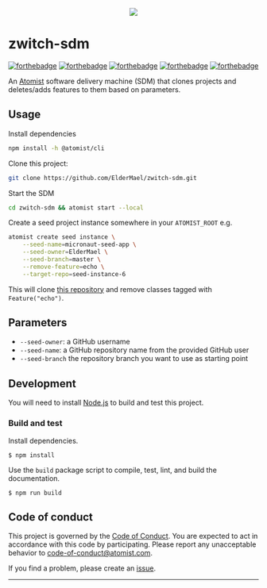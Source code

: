 <p align="center">
  <img src="https://images.atomist.com/sdm/SDM-Logo-Dark.png">
</p>

# zwitch-sdm

[![forthebadge](https://forthebadge.com/images/badges/built-with-resentment.svg)](https://forthebadge.com)
[![forthebadge](https://forthebadge.com/images/badges/compatibility-emacs.svg)](https://forthebadge.com)
[![forthebadge](https://forthebadge.com/images/badges/contains-cat-gifs.svg)](https://forthebadge.com)
[![forthebadge](https://forthebadge.com/images/badges/60-percent-of-the-time-works-every-time.svg)](https://forthebadge.com)
[![forthebadge](https://forthebadge.com/images/badges/winter-is-coming.svg)](https://forthebadge.com)

An [Atomist][atomist] software delivery machine (SDM) that clones projects
and deletes/adds features to them based on parameters.

## Usage

Install dependencies
```bash
npm install -h @atomist/cli
```

Clone this project:
```bash
git clone https://github.com/ElderMael/zwitch-sdm.git
```

Start the SDM
```bash
cd zwitch-sdm && atomist start --local
```

Create a seed project instance somewhere in your `ATOMIST_ROOT` e.g.

```bash
atomist create seed instance \
    --seed-name=micronaut-seed-app \
    --seed-owner=ElderMael \
    --seed-branch=master \
    --remove-feature=echo \
    --target-repo=seed-instance-6
```

This will clone [this repository][seed-example] and remove classes tagged with `Feature("echo")`.

## Parameters

* `--seed-owner`: a GitHub username 
* `--seed-name`: a GitHub repository name from the provided GitHub user
* `--seed-branch` the repository branch you want to use as starting point

## Development

You will need to install [Node.js][node] to build and test this
project.

[node]: https://nodejs.org/ (Node.js)

### Build and test

Install dependencies.

```
$ npm install
```

Use the `build` package script to compile, test, lint, and build the
documentation.

```
$ npm run build
```


## Code of conduct

This project is governed by the [Code of
Conduct](CODE_OF_CONDUCT.md). You are expected to act in accordance
with this code by participating. Please report any unacceptable
behavior to code-of-conduct@atomist.com.

If you find a problem, please create an [issue][].

[issue]: https://github.com/ElderMael/zwitch-sdm/issues

---
[atomist]: https://atomist.com/ (Atomist - How Teams Deliver Software)
[slack]: https://join.atomist.com/ (Atomist Community Slack)
[seed-example]: https://github.com/ElderMael/micronaut-seed-app (Seed Project Example)
